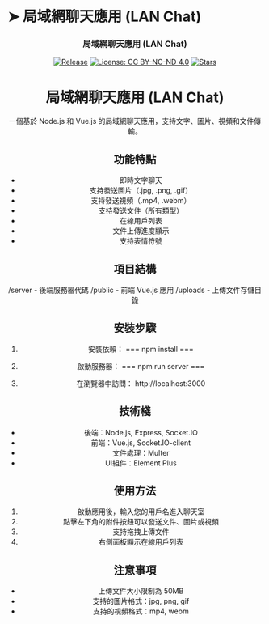 # ➤ 局域網聊天應用 (LAN Chat)
<div align="center">
<p align="center">
  <h3>
    局域網聊天應用 (LAN Chat)
  </h3>
</p>


<p align="center">

[![Release](https://img.shields.io/github/v/release/yeongpin/cursor-free-vip?style=flat-square&logo=github&color=blue)](https://github.com/yeongpin/cursor-free-vip/releases/latest)
[![License: CC BY-NC-ND 4.0](https://img.shields.io/badge/License-CC_BY--NC--ND_4.0-lightgrey.svg)](https://creativecommons.org/licenses/by-nc-nd/4.0/)
[![Stars](https://img.shields.io/github/stars/yeongpin/cursor-free-vip?style=flat-square&logo=github)](https://github.com/yeongpin/cursor-free-vip/stargazers)

</p>


# 局域網聊天應用 (LAN Chat)

一個基於 Node.js 和 Vue.js 的局域網聊天應用，支持文字、圖片、視頻和文件傳輸。

## 功能特點

- 即時文字聊天
- 支持發送圖片（.jpg, .png, .gif）
- 支持發送視頻（.mp4, .webm）
- 支持發送文件（所有類型）
- 在線用戶列表
- 文件上傳進度顯示
- 支持表情符號

## 項目結構

/server - 後端服務器代碼
/public - 前端 Vue.js 應用
/uploads - 上傳文件存儲目錄

## 安裝步驟

1. 安裝依賴：
===
npm install
===

2. 啟動服務器：
===
npm run server
===

3. 在瀏覽器中訪問：
http://localhost:3000

## 技術棧

- 後端：Node.js, Express, Socket.IO
- 前端：Vue.js, Socket.IO-client
- 文件處理：Multer
- UI組件：Element Plus

## 使用方法

1. 啟動應用後，輸入您的用戶名進入聊天室
2. 點擊左下角的附件按鈕可以發送文件、圖片或視頻
3. 支持拖拽上傳文件
4. 右側面板顯示在線用戶列表

## 注意事項

- 上傳文件大小限制為 50MB
- 支持的圖片格式：jpg, png, gif
- 支持的視頻格式：mp4, webm 